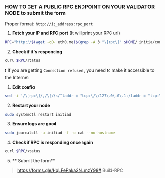 ### HOW TO GET A PUBLIC RPC ENDPOINT ON YOUR VALIDATOR NODE to submit the form
Proper format: `http://ip_address:rpc_port`

1. **Fetch your IP and RPC port** (It will print your RPC url)
```bash
RPC="http://$(wget -qO- eth0.me)$(grep -A 3 "\[rpc\]" $HOME/.initia/config/config.toml | egrep -o ":[0-9]+")" && echo $RPC
```
2. **Check if it's responding**
```bash
curl $RPC/status
```
❗ If you are getting `Connection refused` , you need to make it accessible to the Internet:
1. **Edit config**
```bash
sed -i '/\[rpc\]/,/\[/{s/^laddr = "tcp:\/\/127\.0\.0\.1:/laddr = "tcp:\/\/0.0.0.0:/}' $HOME/.initia/config/config.toml
```
2. **Restart your node**
```bash
sudo systemctl restart initiad
```
3. **Ensure logs are good**
```bash
sudo journalctl -u initiad -f -o cat --no-hostname
```
4. **Check if RPC is responding once again**
```bash
curl $RPC/status
```
5. ** Submit the form**
> https://forms.gle/HqLFePaka2NLmzY98# Build-RPC
